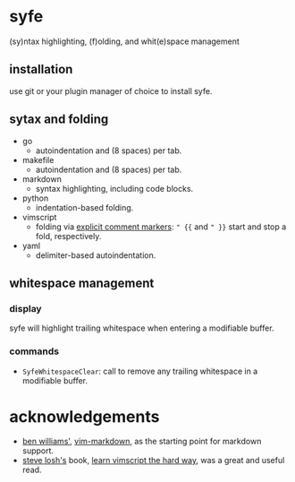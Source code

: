 syfe
====

(sy)ntax highlighting, (f)olding, and whit(e)space management

## installation

use git or your plugin manager of choice to install syfe.

## sytax and folding

* go
    * autoindentation and (8 spaces) per tab.
* makefile
    * autoindentation and (8 spaces) per tab.
* markdown
    * syntax highlighting, including code blocks.
* python
    * indentation-based folding.
* vimscript
    * folding via [explicit comment markers](https://learnvimscriptthehardway.stevelosh.com/chapters/18.html#grouping): `" {{` and `" }}` start and stop a fold, respectively.
* yaml
    * delimiter-based autoindentation.

## whitespace management

### display

syfe will highlight trailing whitespace when entering a modifiable buffer.

### commands

* `SyfeWhitespaceClear`: call to remove any trailing whitespace in a modifiable buffer.

# acknowledgements

* [ben williams'](https://plasticboy.com/), [vim-markdown](https://github.com/plasticboy/vim-markdown), as the starting point for markdown support.
* [steve losh's](https://stevelosh.com/) book, [learn vimscript the hard way](https://learnvimscriptthehardway.stevelosh.com/), was a great and useful read.
